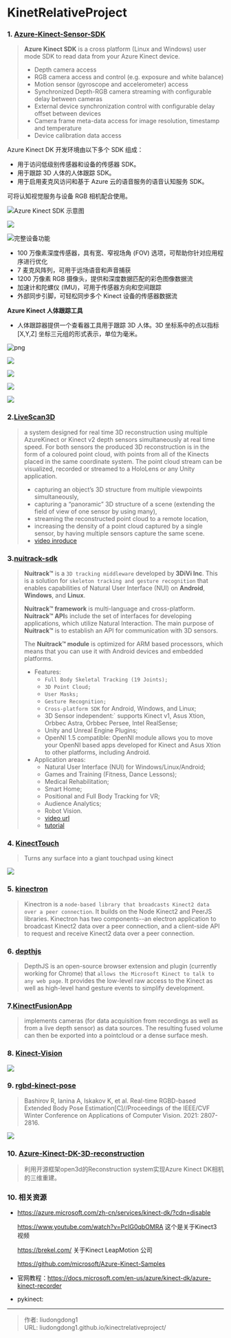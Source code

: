 # KinetRelativeProject


### 1. [Azure-Kinect-Sensor-SDK](https://github.com/microsoft/Azure-Kinect-Sensor-SDK)

> **Azure Kinect SDK** is a cross platform (Linux and Windows) user mode SDK to read data from your Azure Kinect device.
>
> - Depth camera access
> - RGB camera access and control (e.g. exposure and white balance)
> - Motion sensor (gyroscope and accelerometer) access
> - Synchronized Depth-RGB camera streaming with configurable delay between cameras
> - External device synchronization control with configurable delay offset between devices
> - Camera frame meta-data access for image resolution, timestamp and temperature
> - Device calibration data access

Azure Kinect DK 开发环境由以下多个 SDK 组成：

- 用于访问低级别传感器和设备的传感器 SDK。
- 用于跟踪 3D 人体的人体跟踪 SDK。
- 用于启用麦克风访问和基于 Azure 云的语音服务的语音认知服务 SDK。

可将认知视觉服务与设备 RGB 相机配合使用。

![Azure Kinect SDK 示意图](https://docs.microsoft.com/zh-cn/azure/Kinect-dk/media/quickstarts/sdk-diagram.jpg)

![](https://azure.microsoft.com/images/page/services/azure-kinect-dk/whats-inside.jpg?v=7cb127ac965b83c1e6840842244fcb5e31a9f4f9328acfb2a63b04538befa8b7)

![完整设备功能](https://docs.microsoft.com/zh-cn/azure/Kinect-dk/media/quickstarts/full-device-features.png)

- 100 万像素深度传感器，具有宽、窄视场角 (FOV) 选项，可帮助你针对应用程序进行优化
- 7 麦克风阵列，可用于远场语音和声音捕获
- 1200 万像素 RGB 摄像头，提供和深度数据匹配的彩色图像数据流
- 加速计和陀螺仪 (IMU)，可用于传感器方向和空间跟踪
- 外部同步引脚，可轻松同步多个 Kinect 设备的传感器数据流

**Azure Kinect 人体跟踪工具**

- 人体跟踪器提供一个查看器工具用于跟踪 3D 人体。3D 坐标系中的点以指标 [X,Y,Z] 坐标三元组的形式表示，单位为毫米。

![png](https://img-blog.csdn.net/20180703120303332?watermark/2/text/aHR0cHM6Ly9ibG9nLmNzZG4ubmV0L2hvbmdiaW5feHU=/font/5a6L5L2T/fontsize/400/fill/I0JBQkFCMA==/dissolve/70)

![](https://gitee.com/github-25970295/blogImage/raw/master/img/image-20210204100249440.png)

![](https://gitee.com/github-25970295/blogImage/raw/master/img/image-20210204100307697.png)

![](https://gitee.com/github-25970295/blogImage/raw/master/img/image-20210204100217254.png)

![](https://gitee.com/github-25970295/blogImage/raw/master/img/image-20210204100337343.png)

### 2.[LiveScan3D](https://github.com/MarekKowalski/LiveScan3D)

> a system designed for real time 3D reconstruction using multiple AzureKinect or Kinect v2 depth sensors simultaneously at real time speed. For both sensors the produced 3D reconstruction is in the form of a coloured point cloud, with points from all of the Kinects placed in the same coordinate system. The point cloud stream can be visualized, recorded or streamed to a HoloLens or any Unity application. 
>
> - capturing an object’s 3D structure from multiple viewpoints simultaneously,
> - capturing a “panoramic” 3D structure of a scene (extending the field of view of one sensor by using many),
> - streaming the reconstructed point cloud to a remote location,
> - increasing the density of a point cloud captured by a single sensor, by having multiple sensors capture the same scene.
> - [video inroduce](https://www.youtube.com/watch?v=9y_WglwpJtE)

### 3.[nuitrack-sdk](https://github.com/3DiVi/nuitrack-sdk)

> **Nuitrack™** is a `3D tracking middleware` developed by **3DiVi Inc**. This is a solution for `skeleton tracking and gesture recognition` that enables capabilities of Natural User Interface (NUI) on **Android**, **Windows**, and **Linux**.
>
> **Nuitrack™ framework** is multi-language and cross-platform. **Nuitrack™ API**s include the set of interfaces for developing applications, which utilize Natural Interaction. The main purpose of **Nuitrack™** is to establish an API for communication with 3D sensors.
>
> The **Nuitrack™ module** is optimized for ARM based processors, which means that you can use it with Android devices and embedded platforms.
>
> - Features:
>   - `Full Body Skeletal Tracking (19 Joints);`
>   - `3D Point Cloud;`
>   - `User Masks;`
>   - `Gesture Recognition;`
>   - `Cross-platform SDK` for Android, Windows, and Linux;
>   - 3D Sensor independent:` supports Kinect v1, Asus Xtion, Orbbec Astra, Orbbec Persee, Intel RealSense;
>   - Unity and Unreal Engine Plugins;
>   - OpenNI 1.5 compatible: OpenNI module allows you to move your OpenNI based apps developed for Kinect and Asus Xtion to other platforms, including Android.
> - Application areas:
>   - Natural User Interface (NUI) for Windows/Linux/Android;
>   - Games and Training (Fitness, Dance Lessons);
>   - Medical Rehabilitation;
>   - Smart Home;
>   - Positional and Full Body Tracking for VR;
>   - Audience Analytics;
>   - Robot Vision.
>   - [video url](https://www.youtube.com/watch?v=VResoec14wQ)
>   - [tutorial](https://www.youtube.com/watch?v=F1Vx_pu9dbk)

### 4. [KinectTouch](https://github.com/robbeofficial/KinectTouch)

> Turns any surface into a giant touchpad using kinect

![](https://gitee.com/github-25970295/blogImage/raw/master/img/image-20210119150933293.png)

### 5. [kinectron](https://github.com/kinectron/kinectron)

> Kinectron is a `node-based library that broadcasts Kinect2 data over a peer connection`. It builds on the Node Kinect2 and PeerJS libraries. Kinectron has two components--an electron application to broadcast Kinect2 data over a peer connection, and a client-side API to request and receive Kinect2 data over a peer connection.

### 6. [depthjs](https://github.com/doug/depthjs)

> DepthJS is an open-source browser extension and plugin (currently working for Chrome) that `allows the Microsoft Kinect to talk to any web page`. It provides the low-level raw access to the Kinect as well as high-level hand gesture events to simplify development.

### 7.[KinectFusionApp](https://github.com/chrdiller/KinectFusionApp)

>  implements cameras (for data acquisition from recordings as well as from a live depth sensor) as data sources. The resulting fused volume can then be exported into a pointcloud or a dense surface mesh.

### 8. [Kinect-Vision](https://github.com/soumik12345/Kinect-Vision)

![](https://gitee.com/github-25970295/blogImage/raw/master/img/image-20210301202846740.png)

### 9. [rgbd-kinect-pose](https://github.com/rmbashirov/rgbd-kinect-pose)

> Bashirov R, Ianina A, Iskakov K, et al. Real-time RGBD-based Extended Body Pose Estimation[C]//Proceedings of the IEEE/CVF Winter Conference on Applications of Computer Vision. 2021: 2807-2816.

![](https://gitee.com/github-25970295/blogpictureV2/raw/master/image-20210822163959268.png)

### 10. [Azure-Kinect-DK-3D-reconstruction](https://github.com/luckyluckydadada/Azure-Kinect-DK-3D-reconstruction)

> 利用开源框架open3d的Reconstruction system实现Azure Kinect DK相机的三维重建。 

### 10. 相关资源

- https://azure.microsoft.com/zh-cn/services/kinect-dk/?cdn=disable

  https://www.youtube.com/watch?v=PcIG0qbOMRA   这个是关于Kinect3 视频

  https://brekel.com/  关于Kinect  LeapMotion 公司

  https://github.com/microsoft/Azure-Kinect-Samples
  
- 官网教程：https://docs.microsoft.com/en-us/azure/kinect-dk/azure-kinect-recorder

- pykinect: 



---

> 作者: liudongdong1  
> URL: liudongdong1.github.io/kinectrelativeproject/  


